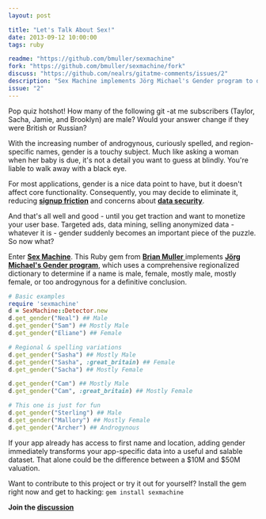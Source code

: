 ```yaml
---
layout: post

title: "Let's Talk About Sex!"
date: 2013-09-12 10:00:00
tags: ruby

readme: "https://github.com/bmuller/sexmachine"
fork: "https://github.com/bmuller/sexmachine/fork"
discuss: "https://github.com/nealrs/gitatme-comments/issues/2"
description: "Sex Machine implements Jörg Michael's Gender program to determine if a name is male, female, mostly male, mostly female, or too androgynous for a definitive conclusion."
issue: "2"
---
```


Pop quiz hotshot! How many of the following git -at me subscribers (Taylor, Sacha, Jamie, and Brooklyn) are male? Would your answer change if they were British or Russian?

With the increasing number of androgynous, curiously spelled, and region-specific names, gender is a touchy subject. Much like asking a woman when her baby is due, it's not a detail you want to guess at blindly. You're liable to walk away with a black eye.

For most applications, gender is a nice data point to have, but it doesn't affect core functionality. Consequently, you may decide to eliminate it, reducing **<a href="https://medium.com/design-startups/3c390ea15d1" target="_blank">signup friction</a>** and concerns about **<a href="http://www.theguardian.com/world/2013/sep/05/nsa-gchq-encryption-codes-security" target="_blank">data security</a>**.

And that's all well and good - until you get traction and want to monetize your user base. Targeted ads, data mining, selling anonymized data - whatever it is - gender suddenly becomes an important piece of the puzzle. So now what?

Enter <a href="https://github.com/bmuller/sexmachine" target="_blank">**Sex Machine**</a>. This Ruby gem from <a href="https://github.com/bmuller" target="_blank">**Brian Muller** </a>implements <a href="http://www.heise.de/ct/ftp/07/17/182/" target="_blank">**Jörg Michael's Gender program**</a>, which uses a comprehensive regionalized dictionary to determine if a name is male, female, mostly male, mostly female, or too androgynous for a definitive conclusion.

```ruby
# Basic examples
require 'sexmachine'
d = SexMachine::Detector.new
d.get_gender("Neal") ## Male
d.get_gender("Sam") ## Mostly Male
d.get_gender("Eliane") ## Female

# Regional & spelling variations
d.get_gender("Sasha") ## Mostly Male
d.get_gender("Sasha", :great_britain) ## Female
d.get_gender("Sacha") ## Mostly Female

d.get_gender("Cam") ## Mostly Male
d.get_gender("Cam", :great_britain) ## Mostly Female

# This one is just for fun
d.get_gender("Sterling") ## Male
d.get_gender("Mallory") ## Mostly Female
d.get_gender("Archer") ## Androgynous
```

If your app already has access to first name and location, adding gender immediately transforms your app-specific data into a useful and salable dataset. That alone could be the difference between a $10M and $50M valuation.

Want to contribute to this project or try it out for yourself? Install the gem right now and get to hacking: `gem install sexmachine`

**Join the <a class = "nodeco" href="{{ page.url }}#comments" title="Discuss this issue of Git @ Me online"><i class="icon-comments icon-large "></i> discussion</a>**
